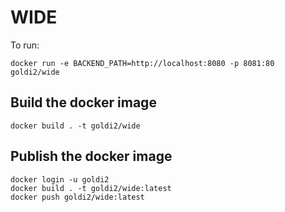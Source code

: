 # WIDE

To run:

```
docker run -e BACKEND_PATH=http://localhost:8080 -p 8081:80 goldi2/wide
```

## Build the docker image ##

```
docker build . -t goldi2/wide
```

## Publish the docker image ##

```
docker login -u goldi2
docker build . -t goldi2/wide:latest
docker push goldi2/wide:latest
```